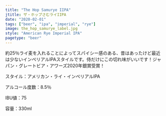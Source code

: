 ```yaml
---
title: "The Hop Samurye IIPA"
jtitle: ザ・ホップさむライIIPA
date: "2020-02-01"
tags: ["beer", "ipa", "imperial", "rye"]
image: the_hop_samurye_label.jpg
style: "American Rye Imperial IPA"
pagetype: "beer"
---
```


約25％ライ麦を入れることによってスパイシー感のある、昔はあったけど最近は少ないインペリアルIPAスタイルです。侍だけにこの切れ味がいいです！ジャパン・グレートビア・アワーズ2020年銀賞受賞！

スタイル：アメリカン・ライ・インペリアルIPA

アルコール度数：8.5％

IBU値：75

容量：330ml